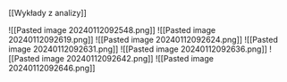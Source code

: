 [[Wykłady z analizy]]

![[Pasted image 20240112092548.png]]
![[Pasted image 20240112092619.png]]
![[Pasted image 20240112092624.png]]
![[Pasted image 20240112092631.png]]
![[Pasted image 20240112092636.png]]
![[Pasted image 20240112092642.png]]
![[Pasted image 20240112092646.png]]
